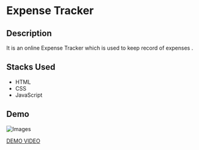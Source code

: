 # Expense Tracker

## Description
It is an online Expense Tracker which is used to keep record of expenses .

## Stacks Used
* HTML  
* CSS
* JavaScript

## Demo

![Images](https://github.com/rittikadeb/Ace-The-FrontEnd-1/blob/main/Expense%20Tracker/Images/demo_2.PNG)

[DEMO VIDEO](https://github.com/rittikadeb/Ace-The-FrontEnd-1/blob/main/Expense%20Tracker/Images/demo.mp4)
